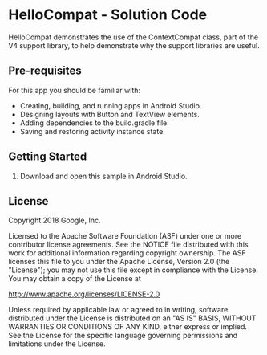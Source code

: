 HelloCompat - Solution Code
===========================

HelloCompat demonstrates the use of the ContextCompat class, part of the
V4 support library, to help demonstrate why the support libraries are useful.


Pre-requisites
--------------

For this app you should be familiar with:

* Creating, building, and running apps in Android Studio.
* Designing layouts with Button and TextView elements.
* Adding dependencies to the build.gradle file.
* Saving and restoring activity instance state.


Getting Started
---------------

1. Download and open this sample in Android Studio.


License
-------

Copyright 2018 Google, Inc.

Licensed to the Apache Software Foundation (ASF) under one or more contributor
license agreements.  See the NOTICE file distributed with this work for
additional information regarding copyright ownership.  The ASF licenses this
file to you under the Apache License, Version 2.0 (the "License"); you may not
use this file except in compliance with the License.  You may obtain a copy of
the License at

  http://www.apache.org/licenses/LICENSE-2.0

Unless required by applicable law or agreed to in writing, software
distributed under the License is distributed on an "AS IS" BASIS, WITHOUT
WARRANTIES OR CONDITIONS OF ANY KIND, either express or implied.  See the
License for the specific language governing permissions and limitations under
the License.
